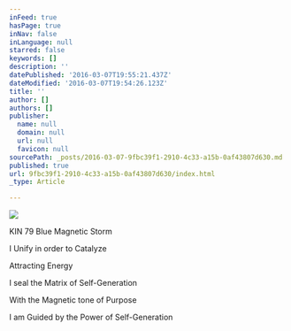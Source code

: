 ```yaml
---
inFeed: true
hasPage: true
inNav: false
inLanguage: null
starred: false
keywords: []
description: ''
datePublished: '2016-03-07T19:55:21.437Z'
dateModified: '2016-03-07T19:54:26.123Z'
title: ''
author: []
authors: []
publisher:
  name: null
  domain: null
  url: null
  favicon: null
sourcePath: _posts/2016-03-07-9fbc39f1-2910-4c33-a15b-0af43807d630.md
published: true
url: 9fbc39f1-2910-4c33-a15b-0af43807d630/index.html
_type: Article

---
```

![](https://the-grid-user-content.s3-us-west-2.amazonaws.com/5697a875-e746-44c1-b0a3-32ef9cb34c79.png)

KIN 79 Blue Magnetic Storm 

I Unify in order to Catalyze

Attracting Energy

I seal the Matrix of Self-Generation

With the Magnetic tone of Purpose

I am Guided by the Power of Self-Generation